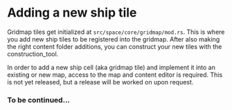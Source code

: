 # Adding a new ship tile

Gridmap tiles get initialized at `src/space/core/gridmap/mod.rs`. This is where you add new ship tiles to be registered into the gridmap. After also making the right content folder additions, you can construct your new tiles with the construction_tool.

In order to add a new ship cell (aka gridmap tile) and implement it into an existing or new map, access to the map and content editor is required. This is not yet released, but a release will be worked on upon request.

### To be continued...
